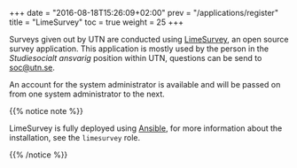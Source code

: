 +++
date = "2016-08-18T15:26:09+02:00"
prev = "/applications/register"
title = "LimeSurvey"
toc = true
weight = 25
+++

Surveys given out by UTN are conducted using
[LimeSurvey](https://www.limesurvey.org), an open source survey application.
This application is mostly used by the person in the *Studiesocialt ansvarig*
position within UTN, questions can be send to [soc@utn.se](mailto:soc@utn.se).

An account for the system administrator is available and will be passed on from
one system administrator to the next.

{{% notice note %}}

LimeSurvey is fully deployed using [Ansible](/5development_tools/ansible), for
more information about the installation, see the `limesurvey` role.

{{% /notice %}}
